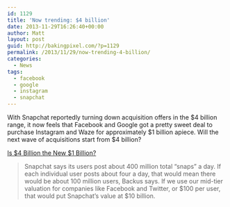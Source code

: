 ```yaml
---
id: 1129
title: 'Now trending: $4 billion'
date: 2013-11-29T16:26:40+00:00
author: Matt
layout: post
guid: http://bakingpixel.com/?p=1129
permalink: /2013/11/29/now-trending-4-billion/
categories:
  - News
tags:
  - facebook
  - google
  - instagram
  - snapchat
---
```

With Snapchat reportedly turning down acquisition offers in the $4 billion range, it now feels that Facebook and Google got a pretty sweet deal to purchase Instagram and Waze for approximately $1 billion apiece. Will the next wave of acquisitions start from $4 billion?

[Is $4 Billion the New $1 Billion?](http://www.inc.com/jeremy-quittner/the-four-billion-dollar-club.html)

> Snapchat says its users post about 400 million total &#8220;snaps&#8221; a day. If each individual user posts about four a day, that would mean there would be about 100 million users, Backus says. If we use our mid-tier valuation for companies like Facebook and Twitter, or $100 per user, that would put Snapchat&#8217;s value at $10 billion.